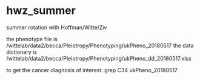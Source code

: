 # hwz_summer
summer rotation with Hoffman/Witte/Ziv

the phenotype file is /wittelab/data2/becca/Pleiotropy/Phenotyping/ukPheno_20180517
the data dictionary is /wittelab/data2/becca/Pleiotropy/Phenotyping/ukPheno_dd_20180517.xlsx

to get the cancer diagnosis of interest: grep C34 ukPheno_20180517
